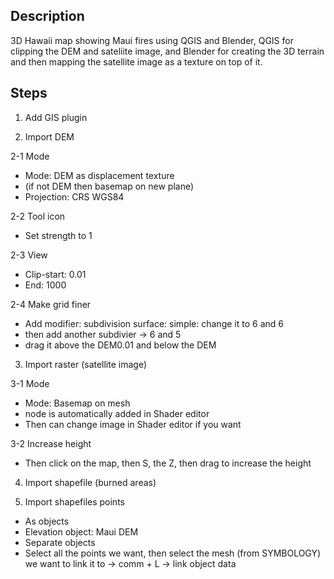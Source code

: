 ## Description
3D Hawaii map showing Maui fires using QGIS and Blender, QGIS for clipping the DEM and sateliite image, and Blender for creating the 3D terrain and then mapping the satellite image as a texture on top of it.

## Steps

1. Add GIS plugin
  
2. Import DEM

2-1 Mode
- Mode: DEM as displacement texture
- (if not DEM then basemap on new plane)
- Projection: CRS WGS84

2-2 Tool icon
- Set strength to 1   

2-3 View
- Clip-start: 0.01
- End: 1000

2-4 Make grid finer
- Add modifier: subdivision surface: simple: change it to 6 and 6
- then add another subdivier → 6 and 5
- drag it above the DEM0.01 and below the DEM

3. Import raster (satellite image)

3-1 Mode
- Mode: Basemap on mesh 
- node is automatically added in Shader editor
- Then can change image in Shader editor if you want

3-2 Increase height
- Then click on the map, then S, the Z, then drag to increase the height

4. Import shapefile (burned areas)

5. Import shapefiles points
- As objects
- Elevation object: Maui DEM 
- Separate objects
- Select all the points we want, then select the mesh (from SYMBOLOGY) we want to link it to
→ comm + L → link object data 





